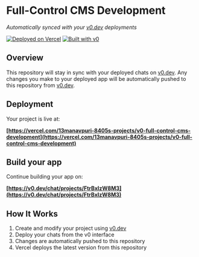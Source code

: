 # Full-Control CMS Development

*Automatically synced with your [v0.dev](https://v0.dev) deployments*

[![Deployed on Vercel](https://img.shields.io/badge/Deployed%20on-Vercel-black?style=for-the-badge&logo=vercel)](https://vercel.com/13manavpuri-8405s-projects/v0-full-control-cms-development)
[![Built with v0](https://img.shields.io/badge/Built%20with-v0.dev-black?style=for-the-badge)](https://v0.dev/chat/projects/FtrBxIzW8M3)

## Overview

This repository will stay in sync with your deployed chats on [v0.dev](https://v0.dev).
Any changes you make to your deployed app will be automatically pushed to this repository from [v0.dev](https://v0.dev).

## Deployment

Your project is live at:

**[https://vercel.com/13manavpuri-8405s-projects/v0-full-control-cms-development](https://vercel.com/13manavpuri-8405s-projects/v0-full-control-cms-development)**

## Build your app

Continue building your app on:

**[https://v0.dev/chat/projects/FtrBxIzW8M3](https://v0.dev/chat/projects/FtrBxIzW8M3)**

## How It Works

1. Create and modify your project using [v0.dev](https://v0.dev)
2. Deploy your chats from the v0 interface
3. Changes are automatically pushed to this repository
4. Vercel deploys the latest version from this repository